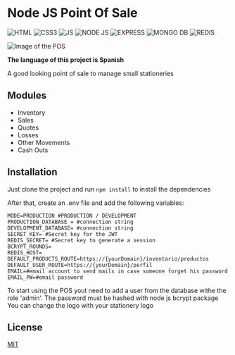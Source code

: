 # Node JS Point Of Sale


![HTML](https://img.shields.io/badge/HTML5-E34F26?style=for-the-badge&logo=html5&logoColor=white)
![CSS3](https://img.shields.io/badge/CSS3-1572B6?style=for-the-badge&logo=css3&logoColor=white)
![JS](https://img.shields.io/badge/JavaScript-323330?style=for-the-badge&logo=javascript&logoColor=F7DF1E)
![NODE JS](https://img.shields.io/badge/Node.js-43853D?style=for-the-badge&logo=node.js&logoColor=white)
![EXPRESS](https://img.shields.io/badge/Express.js-404D59?style=for-the-badge&logo=express&logoColor=white)
![MONGO DB](https://img.shields.io/badge/MongoDB-4EA94B?style=for-the-badge&logo=mongodb&logoColor=white)
![REDIS](https://img.shields.io/badge/Node.js-CD2640?style=for-the-badge&logo=redis&logoColor=white)


![Image of the POS](https://www.carlospadron.dev/images/ricard2.png)

**The language of this project is Spanish**

A good looking point of sale to manage small stationeries

## Modules
* Inventory
* Sales
* Quotes
* Losses
* Other Movements
* Cash Outs


## Installation

Just clone the project and run `npm install` to install the dependencies

After that, create an .env file and add the following variables: 
```
MODE=PRODUCTION #PRODUCTION / DEVELOPMENT
PRODUCTION_DATABASE = #connection string
DEVELOPMENT_DATABASE= #connection string
SECRET_KEY= #Secret key for the JWT
REDIS_SECRET= #Secret key to generate a session
BCRYPT_ROUNDS=
REDIS_HOST=
DEFAULT_PRODUCTS_ROUTE=https://{yourDomain}/inventario/productos
DEFAULT_USER_ROUTE=https://{yourDomain}/perfil
EMAIL=#email account to send mails in case someone forget his password
EMAIL_PW=#email password
```
To start using the POS yout need to add a user from the database withe the role 'admin'. The password must be hashed with node js bcrypt package
 You can change the logo with your stationery logo


## License
[MIT](https://choosealicense.com/licenses/mit/)
